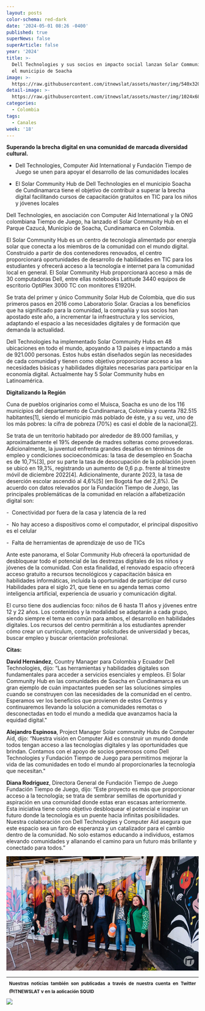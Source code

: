```yaml
---
layout: posts
color-schema: red-dark
date: '2024-05-01 08:26 -0400'
published: true
superNews: false
superArticle: false
year: '2024'
title: >-
  Dell Technologies y sus socios en impacto social lanzan Solar Community Hub en
  el municipio de Soacha
image: >-
  https://raw.githubusercontent.com/itnewslat/assets/master/img/540x320/Dell-Soacha-p.jpg
detail-image: >-
  https://raw.githubusercontent.com/itnewslat/assets/master/img/1024x680/Dell-Soacha-g.jpg
categories:
  - Colombia
tags:
  - Canales
week: '18'
---
```

**Superando la brecha digital en una comunidad de marcada diversidad cultural.**

- Dell Technologies, Computer Aid International y Fundación Tiempo de Juego se unen para apoyar el desarrollo de las comunidades locales

- El Solar Community Hub de Dell Technologies en el municipio Soacha de Cundinamarca tiene el objetivo de contribuir a superar la brecha digital facilitando cursos de capacitación gratuitos en TIC para los niños y jóvenes locales

Dell Technologies, en asociación con Computer Aid International y la ONG colombiana Tiempo de Juego, ha lanzado el Solar Community Hub en el Parque Cazucá, Municipio de Soacha, Cundinamarca en Colombia.

El Solar Community Hub es un centro de tecnología alimentado por energía solar que conecta a los miembros de la comunidad con el mundo digital. Construido a partir de dos contenedores renovados, el centro proporcionará oportunidades de desarrollo de habilidades en TIC para los estudiantes y ofrecerá acceso a la tecnología e internet para la comunidad local en general. El Solar Community Hub proporcionará acceso a más de 30 computadoras Dell, entre ellas notebooks Latitude 3440 equipos de escritorio OptiPlex 3000 TC con monitores E1920H.

Se trata del primer y único Community Solar Hub de Colombia, que dio sus primeros pasos en 2016 como Laboratorio Solar. Gracias a los beneficios que ha significado para la comunidad, la compañía y sus socios han apostado este año, a incrementar la infraestructura y los servicios, adaptando el espacio a las necesidades digitales y de formación que demanda la actualidad.

Dell Technologies ha implementado Solar Community Hubs en 48 ubicaciones en todo el mundo, apoyando a 13 países e impactando a más de 921.000 personas. Estos hubs están diseñados según las necesidades de cada comunidad y tienen como objetivo proporcionar acceso a las necesidades básicas y habilidades digitales necesarias para participar en la economía digital. Actualmente hay 5 Solar Community hubs en Latinoamérica.

**Digitalizando la Región**

Cuna de pueblos originarios como el Muisca, Soacha es uno de los 116 municipios del departamento de Cundinamarca, Colombia y cuenta 782.515 habitantes[1], siendo el municipio más poblado de éste, y a su vez, uno de los más pobres: la cifra de pobreza (70%) es casi el doble de la nacional[2].

Se trata de un territorio habitado por alrededor de 89.000 familias, y aproximadamente el 19% depende de madres solteras como proveedoras. Adicionalmente, la juventud enfrenta grandes desafíos en términos de empleo y condiciones socioeconómicas: la tasa de desempleo en Soacha es de 10,7%[3], por su parte la tasa de desocupación de la población joven se ubicó en 19,3%, registrando un aumento de 0,6 p.p. frente al trimestre móvil de diciembre 2022[4]. Adicionalmente, durante 2023, la tasa de deserción escolar ascendió al 4,6%[5] (en Bogotá fue del 2,8%). De acuerdo con datos relevados por la Fundación Tiempo de Juego, las principales problemáticas de la comunidad en relación a alfabetización digital son:

-  Conectividad por fuera de la casa y latencia de la red

-  No hay acceso a dispositivos como el computador, el principal dispositivo es el celular

-  Falta de herramientas de aprendizaje de uso de TICs

Ante este panorama, el Solar Community Hub ofrecerá la oportunidad de desbloquear todo el potencial de las destrezas digitales de los niños y jóvenes de la comunidad. Con esta finalidad, el renovado espacio ofrecerá acceso gratuito a recursos tecnológicos y capacitación básica en habilidades informáticas, incluida la oportunidad de participar del curso Habilidades para el siglo 21, que tiene en su agenda temas como inteligencia artificial, experiencia de usuario y comunicación digital.

El curso tiene dos audiencias foco: niños de 6 hasta 11 años y jóvenes entre 12 y 22 años. Los contenidos y la modalidad se adaptarán a cada grupo, siendo siempre el tema en común para ambos, el desarrollo en habilidades digitales. Los recursos del centro permitirán a los estudiantes aprender cómo crear un currículum, completar solicitudes de universidad y becas, buscar empleo y buscar orientación profesional.

**Citas:**

**David Hernández**, Country Manager para Colombia y Ecuador Dell Technologies, dijo: “Las herramientas y habilidades digitales son fundamentales para acceder a servicios esenciales y empleos. El Solar Community Hub en las comunidades de Soacha en Cundinamarca es un gran ejemplo de cuán impactantes pueden ser las soluciones simples cuando se construyen con las necesidades de la comunidad en el centro. Esperamos ver los beneficios que provienen de estos Centros y continuaremos llevando la solución a comunidades remotas o desconectadas en todo el mundo a medida que avanzamos hacia la equidad digital."

**Alejandro Espinosa**, Project Manager Solar community Hubs de Computer Aid, dijo: “Nuestra visión en Computer Aid es construir un mundo donde todos tengan acceso a las tecnologías digitales y las oportunidades que brindan. Contamos con el apoyo de socios generosos como Dell Technologies y Fundación Tiempo de Juego para permitirnos mejorar la vida de las comunidades en todo el mundo al proporcionarles la tecnología que necesitan."

**Diana Rodriguez**, Directora General de Fundación Tiempo de Juego Fundación Tiempo de Juego, dijo: “Este proyecto es más que proporcionar acceso a la tecnología; se trata de sembrar semillas de oportunidad y aspiración en una comunidad donde estas eran escasas anteriormente. Esta iniciativa tiene como objetivo desbloquear el potencial e inspirar un futuro donde la tecnología es un puente hacia infinitas posibilidades. Nuestra colaboración con Dell Technologies y Computer Aid asegura que este espacio sea un faro de esperanza y un catalizador para el cambio dentro de la comunidad. No solo estamos educando a individuos, estamos elevando comunidades y allanando el camino para un futuro más brillante y conectado para todos.”

![](https://raw.githubusercontent.com/itnewslat/assets/master/img/540x320/Dell-Soacha-p.jpg)

<table style="height: 42px;" width="569">
<tbody>
<tr>
<td style="text-align: justify;"><sub><strong>Nuestras noticias también son publicadas a través de nuestra cuenta en Twitter <a href="https://twitter.com/itnewslat?lang=es">@ITNEWSLAT</a> y en la aplicación <a href="https://squidapp.co/en/">SQUID</a></strong></sub></td>
</tr>
</tbody>
</table>

<img src="https://tracker.metricool.com/c3po.jpg?hash=56f88a41e39ab42c063cc51676587a04"/>
